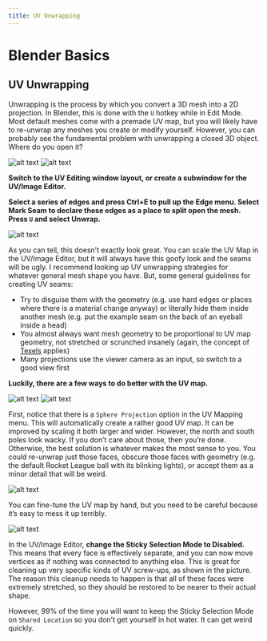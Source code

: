 ```yaml
---
title: UV Unwrapping
---
```

# Blender Basics

## UV Unwrapping

Unwrapping is the process by which you convert a 3D mesh into a 2D projection. In Blender, this is done with the `U` hotkey while in Edit Mode. Most default meshes come with a premade UV map, but you will likely have to re-unwrap any meshes you create or modify yourself. However, you can probably see the fundamental problem with unwrapping a closed 3D object. Where do you open it?

![alt text](/images/Blender/basics/image227.png "The name’s Seam, Mark Seam")
![alt text](/images/Blender/basics/image110.png)

**Switch to the UV Editing window layout, or create a subwindow for the UV/Image Editor.**

**Select a series of edges and press Ctrl+E to pull up the Edge menu. Select Mark Seam to declare these edges as a place to split open the mesh. Press `U` and select Unwrap.**

![alt text](/images/Blender/basics/image86.png)

As you can tell, this doesn’t exactly look great. You can scale the UV Map in the UV/Image Editor, but it will always have this goofy look and the seams will be ugly. I recommend looking up UV unwrapping strategies for whatever general mesh shape you have. But, some general guidelines for creating UV seams:

- Try to disguise them with the geometry (e.g. use hard edges or places where there is a material change anyway) or literally hide them inside another mesh (e.g. put the example seam on the back of an eyeball inside a head)
- You almost always want mesh geometry to be proportional to UV map geometry, not stretched or scrunched insanely (again, the concept of [Texels](08_resolution) applies)
- Many projections use the viewer camera as an input, so switch to a good view first

**Luckily, there are a few ways to do better with the UV map.**

![alt text](/images/Blender/basics/image107.png "Almost like they’re aware of how hard this can be")
![alt text](/images/Blender/basics/image16.png)

First, notice that there is a `Sphere Projection` option in the UV Mapping menu. This will automatically create a rather good UV map. It can be improved by scaling it both larger and wider. However, the north and south poles look wacky. If you don’t care about those, then you’re done. Otherwise, the best solution is whatever makes the most sense to you. You could re-unwrap just those faces, obscure those faces with geometry (e.g. the default Rocket League ball with its blinking lights), or accept them as a minor detail that will be weird.

![alt text](/images/Blender/basics/image70.png "O R B")

You can fine-tune the UV map by hand, but you need to be careful because it’s easy to mess it up terribly.

![alt text](/images/Blender/basics/image30.png "Things that don’t make me go UvvU")

In the UV/Image Editor, **change the Sticky Selection Mode to Disabled.** This means that every face is effectively separate, and you can now move vertices as if nothing was connected to anything else. This is great for cleaning up very specific kinds of UV screw-ups, as shown in the picture. The reason this cleanup needs to happen is that all of these faces were extremely stretched, so they should be restored to be nearer to their actual shape.

However, 99% of the time you will want to keep the Sticky Selection Mode on `Shared Location` so you don’t get yourself in hot water. It can get weird quickly.
